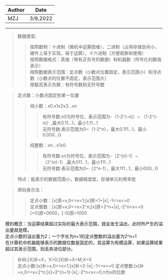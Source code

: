 |Author|Date|
|---|---|
|MZJ|3/9,2022|
---

>数据类型:  
>>按照数制：十进制（微机中运算困难），二进制（占用存储空间小，硬件上易于实现，易于运算），十六进制（方便观察和使用）  
>>按照数据格式：真值（带有正负号的数据）和机器数（符号化的数值表示）  
>>按照数据表示范围：定点数（小数点位置固定，表示范围小）和浮点数（小数点的位置不固定，表示范围大）  
>>按能否表示负数：有符号数和无符号数    

>定点数：小数点固定到某一位置
>>纯小数：x0.x1x2x3...xn  
>>>有符号数:x0为符号位，表示范围为-（1-2^(-n)）~ （1-2^(-n)）,最大0.11...1，最小1.11...1  
>>>无符号数:表示范围为0~（1-2^n），最大0.111...1，最小0.000...0  
>>>
>>纯整数：xn...x1x0.  
>>>有符号数:xn为符号位，表示范围为-（2^(n)-1）~ （2^(n)-1）,最大011...1，最小111...1  
>>>无符号数:表示范围为0~（2^n-1），最大111...1，最小000...0  
>>> 
>特点：能表示的数据范围小，数据精度低，存储单元利用率低  

>原码表示法：
>>定点小数：[x]原=x,0<=x<1;[x]原=1+|x|,-1<=x<=0  
>>定点整数：[x]原=x,0<=x<2^n;[x]原=2^n+|x|,-2^n<x<=0   
>[+0]原=0000，[-0]原=1000  

模的概念：当运算结果超过实际的最大表示范围，就会发生溢出，此时所产生的溢出量就是模。  
定点小数的溢出量为2；一个字长为n+1的定点整数的溢出量为2^n+1  
在计算机中机器能够表示的数据位数是固定的，其运算为有模运算，如果运算结果超过其表示范围，则丢弃进位部分。  

>补码:[X]补=X，X>0;[X]补=X+M,X<0  
>定点小数:[x]补=x,0<=x<1;[x]补=2-|x|,-1<=x<=0
>定点整数:[x]补=x,0<=x<2^n;[x]=2^(n+1)-|x|,-2^n<x<=0,n为x的位数

